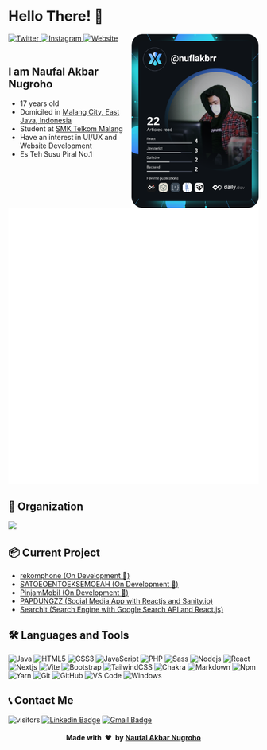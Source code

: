 # Hello There! 👋

<div align="left">
  <a href="https://twitter.com/nuflakbrr">
    <img
      src="https://img.shields.io/badge/nuflakbrr-informational?label=&logo=twitter&style=flat-square&color=1da1f2&logoColor=ffffff"
      alt="Twitter"
    />
  </a>
  <a href="https://instagram.com/kbrnugroho">
    <img
      src="https://img.shields.io/badge/kbrnugroho-critical?label=&logo=instagram&style=flat-square&logoColor=ffffff"
      alt="Instagram"
    />
  </a>
  <a href="https://naufalakbar.me">
    <img
      src="https://img.shields.io/badge/%F0%9F%8C%90-naufalakbar.me-blue"
      alt="Website"
    />
  </a>

  <a href="https://api.daily.dev/get?r=nuflakbrr">
    <img
      width="256"
      align="right"
      src="https://raw.githubusercontent.com/nuflakbrr/nuflakbrr/devcard/devcard.svg"
    />
  </a>
</div>

<br />

## I am Naufal Akbar Nugroho

- 17 years old
- Domiciled in [Malang City, East Java, Indonesia](https://goo.gl/maps/h3RJSPyYnfh77Lgm7)
- Student at [SMK Telkom Malang](https://www.smktelkom-mlg.sch.id)
- Have an interest in UI/UX and Website Development
- Es Teh Susu Piral No.1

![Metrics](https://raw.githubusercontent.com/nuflakbrr/nuflakbrr/main/github-metrics.svg)

## 🏢 Organization

<a href="https://github.com/raviolini">
  <img width="100" src="https://avatars.githubusercontent.com/u/92063362?s=200&v=4" />
</a>

## 📦 Current Project

- <a href="https://github.com/nuflakbrr/rekomphone">rekomphone (On Development 🚧)</a>
- <a href="https://github.com/nuflakbrr/satoeoentoeksemoeah">SATOEOENTOEKSEMOEAH (On Development 🚧)</a>
- <a href="https://github.com/nuflakbrr/pinjammobil">PinjamMobil (On Development 🚧)</a>
- <a href="https://github.com/nuflakbrr/papdungzz_frontend">PAPDUNGZZ (Social Media App with Reactjs and Sanity.io)</a>
- <a href="https://github.com/nuflakbrr/SearchIt">SearchIt (Search Engine with Google Search API and React.js)</a>

## 🛠 Languages and Tools
![Java](http://img.shields.io/badge/-Java-5B4638?style=flat-square&logo=java&logoColor=ffffff)
![HTML5](https://img.shields.io/badge/-HTML5-%23E44D27?style=flat-square&logo=html5&logoColor=ffffff)
![CSS3](https://img.shields.io/badge/-CSS3-%231572B6?style=flat-square&logo=css3)
![JavaScript](https://img.shields.io/badge/-JavaScript-%23F7DF1C?style=flat-square&logo=javascript&logoColor=000000&labelColor=%23F7DF1C&color=%23FFCE5A)
![PHP](https://img.shields.io/badge/php-%23777BB4.svg?style=flat-square&logo=php&logoColor=white)
![Sass](https://img.shields.io/badge/-Sass-%23CC6699?style=flat-square&logo=sass&logoColor=ffffff)
![Nodejs](https://img.shields.io/badge/-Node-339933?style=flat-square&logo=Node.js&logoColor=ffffff)
![React](https://img.shields.io/badge/-React-61DAFB?style=flat-square&logo=react&logoColor=ffffff)
![Nextjs](https://img.shields.io/badge/Next-black?style=flat-square&logo=next.js&logoColor=white)
![Vite](https://img.shields.io/badge/Vite-B73BFE?style=flat-square&logo=vite&logoColor=FFD62E)
![Bootstrap](https://img.shields.io/badge/-Bootstrap-563D7C?style=flat-square&logo=Bootstrap)
![TailwindCSS](https://img.shields.io/badge/TailwindCSS-%2338B2AC.svg?style=flat-square&logo=tailwind-css&logoColor=white)
![Chakra](https://img.shields.io/badge/ChakraUI-%234ED1C5.svg?style=flat-square&logo=chakraui&logoColor=white)
![Markdown](https://img.shields.io/badge/Markdown-%23000000.svg?style=flat-square&logo=markdown&logoColor=white)
![Npm](https://img.shields.io/badge/-npm-CB3837?style=flat-square&logo=npm)
![Yarn](https://img.shields.io/badge/yarn-%232C8EBB.svg?style=flat-square&logo=yarn&logoColor=white)
![Git](https://img.shields.io/badge/-Git-%23F05032?style=flat-square&logo=git&logoColor=%23ffffff)
![GitHub](https://img.shields.io/badge/-GitHub-181717?style=flat-square&logo=github)
![VS Code](http://img.shields.io/badge/-VS%20Code-007ACC?style=flat-square&logo=visual-studio-code&logoColor=ffffff)
![Windows](http://img.shields.io/badge/-Windows-0078D6?style=flat-square&logo=windows&logoColor=ffffff)

## 📞 Contact Me
![visitors](https://visitor-badge.glitch.me/badge?page_id=nuflakbrr)
[![Linkedin Badge](https://img.shields.io/badge/-nuflakbrr-blue?style=flat-square&logo=Linkedin&logoColor=white&link=https://www.linkedin.com/public-profile/in/nuflakbrr)](https://www.linkedin.com/public-profile/in/nuflakbrr)
[![Gmail Badge](https://img.shields.io/badge/-naufalakbar378@gmail.com-c14438?style=flat-square&logo=Gmail&logoColor=white&link=mailto:naufalakbar378@gmail.com)](mailto:naufalakbar378@gmail.com)

<div align="center">
    <h4 align="center">Made with &nbsp;❤️&nbsp; by <a href="https://instagram.com/kbrnugroho">Naufal Akbar Nugroho</a></h4>
</div>
